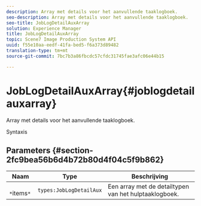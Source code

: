 ```yaml
---
description: Array met details voor het aanvullende taaklogboek.
seo-description: Array met details voor het aanvullende taaklogboek.
seo-title: JobLogDetailAuxArray
solution: Experience Manager
title: JobLogDetailAuxArray
topic: Scene7 Image Production System API
uuid: f55e10aa-eedf-41fa-bed5-f6a373d89482
translation-type: tm+mt
source-git-commit: 7bc7b3a86fbcdc57cfdc31745fae3afc06e44b15

---
```



# JobLogDetailAuxArray{#joblogdetailauxarray}

Array met details voor het aanvullende taaklogboek.

Syntaxis

## Parameters {#section-2fc9bea56b6d4b72b80d4f04c5f9b862}

| Naam | Type | Beschrijving |
|---|---|---|
| ` *`items`*` | `types:JobLogDetailAux` | Een array met de detailtypen van het hulptaaklogboek. |

